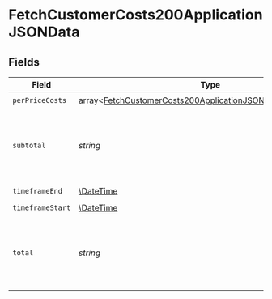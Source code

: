 # FetchCustomerCosts200ApplicationJSONData


## Fields

| Field                                                                                                                                            | Type                                                                                                                                             | Required                                                                                                                                         | Description                                                                                                                                      |
| ------------------------------------------------------------------------------------------------------------------------------------------------ | ------------------------------------------------------------------------------------------------------------------------------------------------ | ------------------------------------------------------------------------------------------------------------------------------------------------ | ------------------------------------------------------------------------------------------------------------------------------------------------ |
| `perPriceCosts`                                                                                                                                  | array<[FetchCustomerCosts200ApplicationJSONDataPerPriceCosts](../../models/operations/FetchCustomerCosts200ApplicationJSONDataPerPriceCosts.md)> | :heavy_check_mark:                                                                                                                               | N/A                                                                                                                                              |
| `subtotal`                                                                                                                                       | *string*                                                                                                                                         | :heavy_check_mark:                                                                                                                               | Total costs for the timeframe, excluding minimums and discounts.                                                                                 |
| `timeframeEnd`                                                                                                                                   | [\DateTime](https://www.php.net/manual/en/class.datetime.php)                                                                                    | :heavy_check_mark:                                                                                                                               | N/A                                                                                                                                              |
| `timeframeStart`                                                                                                                                 | [\DateTime](https://www.php.net/manual/en/class.datetime.php)                                                                                    | :heavy_check_mark:                                                                                                                               | N/A                                                                                                                                              |
| `total`                                                                                                                                          | *string*                                                                                                                                         | :heavy_check_mark:                                                                                                                               | Total costs for the timeframe, including minimums and discounts.                                                                                 |